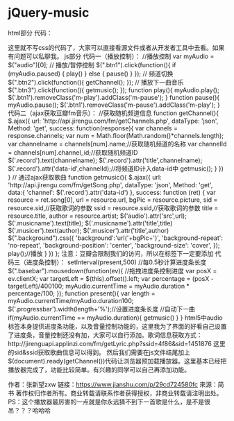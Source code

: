 # jQuery-music
html部分
代码：
<div class="wrapper">

<div class="background"></div>
<div class="content">
<audio src=""></audio>
<div class="music-massage">
<p class="musicname"></p>
<p class="musicer"></p>
</div>

<div class="music-icon">
<a class="m-icon m-fenxiang colored" href="http://service.weibo.com/share/share.php?title=#_loginLayer_1466697157538" target="new"></a>
<span class="m-icon m-star colored"></span>
<span class="m-icon m-heart colored"></span>
</div>
</div>

<span class="basebar">
<span class="progressbar"></span>
</span>
<div class="controls">

<div class="play-control">
<span class="m-icon m-play btn1" title="播放/暂停"></span>
<span class="m-icon m-change btn2" title="换频道"></span>
<span class="m-icon m-next btn3" title="换曲"></span>
</div>

<div class="music-control">
<span class="m-icon m-xunhuan colored"></span>
<span class="m-icon m-radom colored"></span>
</div>
</div>
</div>
这里就不写css的代码了，大家可以直接看源文件或者从开发者工具中去看。如果有问题可以私聊我。
js部分
代码一（播放控制）：
//播放控制
var myAudio = $("audio")[0];
// 播放/暂停控制
$(".btn1").click(function(){
if (myAudio.paused) {
play()
} else {
pause()
}
});
// 频道切换
$(".btn2").click(function(){
getChannel();
});
// 播放下一曲音乐
$(".btn3").click(function(){
getmusic();
});
function play(){
myAudio.play();
$('.btn1').removeClass('m-play').addClass('m-pause');
}
function pause(){
myAudio.pause();
$('.btn1').removeClass('m-pause').addClass('m-play');
}
代码二（ajax获取豆瓣fm音乐）：
//获取随机频道信息
function getChannel(){
$.ajax({
url: 'http://api.jirengu.com/fm/getChannels.php',
dataType: 'json',
Method: 'get',
success: function(response){
var channels = response.channels;
var num = Math.floor(Math.random()*channels.length);
var channelname = channels[num].name;//获取随机频道的名称
var channelId = channels[num].channel_id;//获取随机频道ID
$('.record').text(channelname);
$('.record').attr('title',channelname);
$('.record').attr('data-id',channelId);//将频道ID计入data-id中
getmusic();
}
})
}
// 通过ajax获取歌曲
function getmusic(){
$.ajax({
url: 'http://api.jirengu.com/fm/getSong.php',
dataType: 'json',
Method: 'get',
data:{
'channel': $('.record').attr('data-id')
},
success: function (ret) {
var resource = ret.song[0],
url = resource.url,
bgPic = resource.picture,
sid = resource.sid,//获取歌词的参数
ssid = resource.ssid,//获取歌词的参数
title = resource.title,
author = resource.artist;
$('audio').attr('src',url);
$('.musicname').text(title);
$('.musicname').attr('title',title)
$('.musicer').text(author);
$('.musicer').attr('title',author)
$(".background").css({
'background':'url('+bgPic+')',
'background-repeat': 'no-repeat',
'background-position': 'center',
'background-size': 'cover',
});
play();//播放
}
})
};
注意：豆瓣会限制我们的访问，所以在<head>标签下一定要添加<meta name="referrer" content="no-referrer">
代码三（进度条控制）：
setInterval(present,500) //每0.5秒计算进度条长度
$(".basebar").mousedown(function(ev){ //拖拽进度条控制进度
var posX = ev.clientX;
var targetLeft = $(this).offset().left;
var percentage = (posX - targetLeft)/400100;
myAudio.currentTime = myAudio.duration * percentage/100;
});
function present(){
var length = myAudio.currentTime/myAudio.duration100;
$('.progressbar').width(length+'%');//设置进度条长度
//自动下一曲
if(myAudio.currentTime == myAudio.duration){
getmusic()
}
}
html5中audio标签本身提供进度条功能，以及音量控制功能的，这里我为了界面的好看自己设置了进度条，音量控制还没有加，大家可以自行添加。歌词信息获取方式：
http://jirenguapi.applinzi.com/fm/getLyric.php?ssid=4f86&sid=1451876
这里的sid&ssid获取歌曲信息可以得到。
然后我们需要在js文件结尾加上$(document).ready(getChannel())代码让浏览器预加载播放器。这里基本已经把播放器完成了，功能比较简单。有兴趣的同学可以自己再添加功能。

作者：张新望zxw
链接：https://www.jianshu.com/p/29cd724580fc
來源：简书
著作权归作者所有。商业转载请联系作者获得授权，非商业转载请注明出处。
PS：这个播放器最厉害的一点就是你永远猜不到下一首歌是什么，是不是很吊？？？哈哈哈
